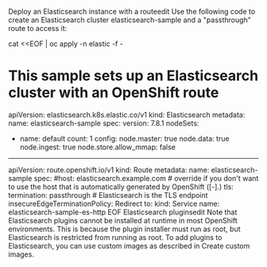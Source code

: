 Deploy an Elasticsearch instance with a routeedit
Use the following code to create an Elasticsearch cluster elasticsearch-sample and a "passthrough" route to access it:

cat <<EOF | oc apply -n elastic -f -

# This sample sets up an Elasticsearch cluster with an OpenShift route

apiVersion: elasticsearch.k8s.elastic.co/v1
kind: Elasticsearch
metadata:
name: elasticsearch-sample
spec:
version: 7.8.1
nodeSets:

- name: default
  count: 1
  config:
  node.master: true
  node.data: true
  node.ingest: true
  node.store.allow_mmap: false

---

apiVersion: route.openshift.io/v1
kind: Route
metadata:
name: elasticsearch-sample
spec:
#host: elasticsearch.example.com # override if you don't want to use the host that is automatically generated by OpenShift (<route-name>[-<namespace>].<suffix>)
tls:
termination: passthrough # Elasticsearch is the TLS endpoint
insecureEdgeTerminationPolicy: Redirect
to:
kind: Service
name: elasticsearch-sample-es-http
EOF
Elasticsearch pluginsedit
Note that Elasticsearch plugins cannot be installed at runtime in most OpenShift environments. This is because the plugin installer must run as root, but Elasticsearch is restricted from running as root. To add plugins to Elasticsearch, you can use custom images as described in Create custom images.
